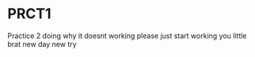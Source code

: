 # PRCT1
Practice 2 doing
why it doesnt working
please just start working you little brat
new day new try
